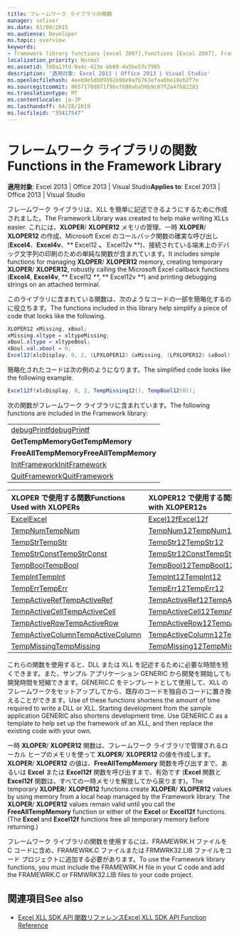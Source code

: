 ```yaml
---
title: フレームワーク ライブラリの関数
manager: soliver
ms.date: 03/09/2015
ms.audience: Developer
ms.topic: overview
keywords:
- framework library functions [excel 2007],functions [Excel 2007], Framework library
localization_priority: Normal
ms.assetid: 7d9a13fd-9a4c-423e-bb08-4a5be57c7905
description: '適用対象: Excel 2013 | Office 2013 | Visual Studio'
ms.openlocfilehash: 4eeb9e5db09592e98e9afb763efaa6be18eb2f7e
ms.sourcegitcommit: 8657170d071f9bcf680aba50b9c07f2a4fb82283
ms.translationtype: MT
ms.contentlocale: ja-JP
ms.lasthandoff: 04/28/2019
ms.locfileid: "33417547"
---
```

# <a name="functions-in-the-framework-library"></a><span data-ttu-id="a7526-104">フレームワーク ライブラリの関数</span><span class="sxs-lookup"><span data-stu-id="a7526-104">Functions in the Framework Library</span></span>

<span data-ttu-id="a7526-105">**適用対象**: Excel 2013 | Office 2013 | Visual Studio</span><span class="sxs-lookup"><span data-stu-id="a7526-105">**Applies to**: Excel 2013 | Office 2013 | Visual Studio</span></span> 
  
<span data-ttu-id="a7526-106">フレームワーク ライブラリは、XLL を簡単に記述できるようにするために作成されました。</span><span class="sxs-lookup"><span data-stu-id="a7526-106">The Framework Library was created to help make writing XLLs easier.</span></span> <span data-ttu-id="a7526-107">これには、**XLOPER**/ **XLOPER12** メモリの管理、一時 **XLOPER**/ **XLOPER12** の作成、Microsoft Excel のコールバック関数の確実な呼び出し (**Excel4**、**Excel4v**、\*\* Excel12 **、** Excel12v \*\*)、接続されている端末上のデバッグ文字列の印刷のための単純な関数が含まれています。</span><span class="sxs-lookup"><span data-stu-id="a7526-107">It includes simple functions for managing **XLOPER**/ **XLOPER12** memory, creating temporary **XLOPER**/ **XLOPER12**, robustly calling the Microsoft Excel callback functions (**Excel4**, **Excel4v**, \*\* Excel12 \*\*, \*\* Excel12v \*\*) and printing debugging strings on an attached terminal.</span></span>
  
<span data-ttu-id="a7526-108">このライブラリに含まれている関数は、次のようなコードの一部を簡略化するのに役立ちます。</span><span class="sxs-lookup"><span data-stu-id="a7526-108">The functions included in this library help simplify a piece of code that looks like the following.</span></span>
  
```cs
XLOPER12 xMissing, xBool;
xMissing.xltype = xltypeMissing;
xBool.xltype = xltypeBool;
xBool.val.xbool = 0;
Excel12(xlcDisplay, 0, 2, (LPXLOPER12) &xMissing, (LPXLOPER12) &xBool);
```

<span data-ttu-id="a7526-109">簡略化されたコードは次の例のようになります。</span><span class="sxs-lookup"><span data-stu-id="a7526-109">The simplified code looks like the following example.</span></span>
  
```cs
Excel12f(xlcDisplay, 0, 2, TempMissing12(), TempBool12(0));
```

<span data-ttu-id="a7526-110">次の関数がフレームワーク ライブラリに含まれています。</span><span class="sxs-lookup"><span data-stu-id="a7526-110">The following functions are included in the Framework library:</span></span>
  
||
|:-----|
|[<span data-ttu-id="a7526-111">debugPrintf</span><span class="sxs-lookup"><span data-stu-id="a7526-111">debugPrintf</span></span>](debugprintf.md) <br/> |
|<span data-ttu-id="a7526-112">**GetTempMemory**</span><span class="sxs-lookup"><span data-stu-id="a7526-112">**GetTempMemory**</span></span> <br/> |
|<span data-ttu-id="a7526-113">**FreeAllTempMemory**</span><span class="sxs-lookup"><span data-stu-id="a7526-113">**FreeAllTempMemory**</span></span> <br/> |
|[<span data-ttu-id="a7526-114">InitFramework</span><span class="sxs-lookup"><span data-stu-id="a7526-114">InitFramework</span></span>](initframework.md) <br/> |
|[<span data-ttu-id="a7526-115">QuitFramework</span><span class="sxs-lookup"><span data-stu-id="a7526-115">QuitFramework</span></span>](quitframework.md) <br/> |
   
|<span data-ttu-id="a7526-116">**XLOPER で使用する関数**</span><span class="sxs-lookup"><span data-stu-id="a7526-116">**Functions Used with XLOPERs**</span></span>|<span data-ttu-id="a7526-117">**XLOPER12 で使用する関数**</span><span class="sxs-lookup"><span data-stu-id="a7526-117">**Functions Used with XLOPER12s**</span></span>|
|:-----|:-----|
|[<span data-ttu-id="a7526-118">Excel</span><span class="sxs-lookup"><span data-stu-id="a7526-118">Excel</span></span>](excel-excel12f.md) <br/> |[<span data-ttu-id="a7526-119">Excel12f</span><span class="sxs-lookup"><span data-stu-id="a7526-119">Excel12f</span></span>](excel-excel12f.md) <br/> |
|[<span data-ttu-id="a7526-120">TempNum</span><span class="sxs-lookup"><span data-stu-id="a7526-120">TempNum</span></span>](tempnum-tempnum12.md) <br/> |[<span data-ttu-id="a7526-121">TempNum12</span><span class="sxs-lookup"><span data-stu-id="a7526-121">TempNum12</span></span>](tempnum-tempnum12.md) <br/> |
|[<span data-ttu-id="a7526-122">TempStr</span><span class="sxs-lookup"><span data-stu-id="a7526-122">TempStr</span></span>](tempstr.md) <br/> |[<span data-ttu-id="a7526-123">TempStr12</span><span class="sxs-lookup"><span data-stu-id="a7526-123">TempStr12</span></span>](tempstrconst-tempstr12.md) <br/> |
|[<span data-ttu-id="a7526-124">TempStrConst</span><span class="sxs-lookup"><span data-stu-id="a7526-124">TempStrConst</span></span>](tempstrconst-tempstr12.md) <br/> |[<span data-ttu-id="a7526-125">TempStr12Const</span><span class="sxs-lookup"><span data-stu-id="a7526-125">TempStr12Const</span></span>](tempstrconst-tempstr12.md) <br/> |
|[<span data-ttu-id="a7526-126">TempBool</span><span class="sxs-lookup"><span data-stu-id="a7526-126">TempBool</span></span>](tempbool-tempbool12.md) <br/> |[<span data-ttu-id="a7526-127">TempBool12</span><span class="sxs-lookup"><span data-stu-id="a7526-127">TempBool12</span></span>](tempbool-tempbool12.md) <br/> |
|[<span data-ttu-id="a7526-128">TempInt</span><span class="sxs-lookup"><span data-stu-id="a7526-128">TempInt</span></span>](tempint-tempint12.md) <br/> |[<span data-ttu-id="a7526-129">TempInt12</span><span class="sxs-lookup"><span data-stu-id="a7526-129">TempInt12</span></span>](tempint-tempint12.md) <br/> |
|[<span data-ttu-id="a7526-130">TempErr</span><span class="sxs-lookup"><span data-stu-id="a7526-130">TempErr</span></span>](temperr-temperr12.md) <br/> |[<span data-ttu-id="a7526-131">TempErr12</span><span class="sxs-lookup"><span data-stu-id="a7526-131">TempErr12</span></span>](temperr-temperr12.md) <br/> |
|[<span data-ttu-id="a7526-132">TempActiveRef</span><span class="sxs-lookup"><span data-stu-id="a7526-132">TempActiveRef</span></span>](tempactiveref-tempactiveref12.md) <br/> |[<span data-ttu-id="a7526-133">TempActiveRef12</span><span class="sxs-lookup"><span data-stu-id="a7526-133">TempActiveRef12</span></span>](tempactiveref-tempactiveref12.md) <br/> |
|[<span data-ttu-id="a7526-134">TempActiveCell</span><span class="sxs-lookup"><span data-stu-id="a7526-134">TempActiveCell</span></span>](tempactivecell-tempactivecell12.md) <br/> |[<span data-ttu-id="a7526-135">TempActiveCell12</span><span class="sxs-lookup"><span data-stu-id="a7526-135">TempActiveCell12</span></span>](tempactivecell-tempactivecell12.md) <br/> |
|[<span data-ttu-id="a7526-136">TempActiveRow</span><span class="sxs-lookup"><span data-stu-id="a7526-136">TempActiveRow</span></span>](tempactiverow-tempactiverow12.md) <br/> |[<span data-ttu-id="a7526-137">TempActiveRow12</span><span class="sxs-lookup"><span data-stu-id="a7526-137">TempActiveRow12</span></span>](tempactiverow-tempactiverow12.md) <br/> |
|[<span data-ttu-id="a7526-138">TempActiveColumn</span><span class="sxs-lookup"><span data-stu-id="a7526-138">TempActiveColumn</span></span>](tempactivecolumn-tempactivecolumn12.md) <br/> |[<span data-ttu-id="a7526-139">TempActiveColumn12</span><span class="sxs-lookup"><span data-stu-id="a7526-139">TempActiveColumn12</span></span>](tempactivecolumn-tempactivecolumn12.md) <br/> |
|[<span data-ttu-id="a7526-140">TempMissing</span><span class="sxs-lookup"><span data-stu-id="a7526-140">TempMissing</span></span>](tempmissing-tempmissing12.md) <br/> |[<span data-ttu-id="a7526-141">TempMissing12</span><span class="sxs-lookup"><span data-stu-id="a7526-141">TempMissing12</span></span>](tempmissing-tempmissing12.md) <br/> |
   
<span data-ttu-id="a7526-p102">これらの関数を使用すると、DLL または XLL を記述するために必要な時間を短くできます。また、サンプル アプリケーション GENERIC から開発を開始しても開発時間を短縮できます。GENERIC.C をテンプレートとして使用して、XLL のフレームワークをセットアップしてから、既存のコードを独自のコードに置き換えることができます。</span><span class="sxs-lookup"><span data-stu-id="a7526-p102">Use of these functions shortens the amount of time required to write a DLL or XLL. Starting development from the sample application GENERIC also shortens development time. Use GENERIC.C as a template to help set up the framework of an XLL, and then replace the existing code with your own.</span></span>
  
<span data-ttu-id="a7526-p103">一時 **XLOPER**/ **XLOPER12** 関数は、フレームワーク ライブラリで管理されるローカル ヒープのメモリを使って **XLOPER**/ **XLOPER12** の値を作成します。**XLOPER**/ **XLOPER12** の値は、**FreeAllTempMemory** 関数を呼び出すまで、あるいは **Excel** または **Excel12f** 関数を呼び出すまで、有効です (**Excel** 関数と **Excel12f** 関数は、すべての一時メモリを解放してから戻ります)。</span><span class="sxs-lookup"><span data-stu-id="a7526-p103">The temporary **XLOPER**/ **XLOPER12** functions create **XLOPER**/ **XLOPER12** values by using memory from a local heap managed by the Framework library. The **XLOPER**/ **XLOPER12** values remain valid until you call the **FreeAllTempMemory** function or either of the **Excel** or **Excel12f** functions. (The **Excel** and **Excel12f** functions free all temporary memory before returning.)</span></span> 
  
<span data-ttu-id="a7526-148">フレームワーク ライブラリの関数を使用するには、FRAMEWRK.H ファイルを C コードに含め、FRAMEWRK.C ファイルまたは FRMWRK32.LIB ファイルをコード プロジェクトに追加する必要があります。</span><span class="sxs-lookup"><span data-stu-id="a7526-148">To use the Framework library functions, you must include the FRAMEWRK.H file in your C code and add the FRAMEWRK.C or FRMWRK32.LIB files to your code project.</span></span>
  
## <a name="see-also"></a><span data-ttu-id="a7526-149">関連項目</span><span class="sxs-lookup"><span data-stu-id="a7526-149">See also</span></span>

- [<span data-ttu-id="a7526-150">Excel XLL SDK API 関数リファレンス</span><span class="sxs-lookup"><span data-stu-id="a7526-150">Excel XLL SDK API Function Reference</span></span>](excel-xll-sdk-api-function-reference.md)

